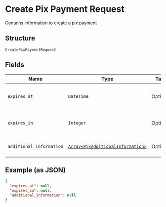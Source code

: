 
# Create Pix Payment Request

Contains information to create a pix payment

## Structure

`CreatePixPaymentRequest`

## Fields

| Name | Type | Tags | Description |
|  --- | --- | --- | --- |
| `expires_at` | `DateTime` | Optional | Datetime when pix payment will expire |
| `expires_in` | `Integer` | Optional | Seconds until pix payment expires |
| `additional_information` | [`Array<PixAdditionalInformation>`](/doc/models/pix-additional-information.md) | Optional | Pix additional information |

## Example (as JSON)

```json
{
  "expires_at": null,
  "expires_in": null,
  "additional_information": null
}
```


